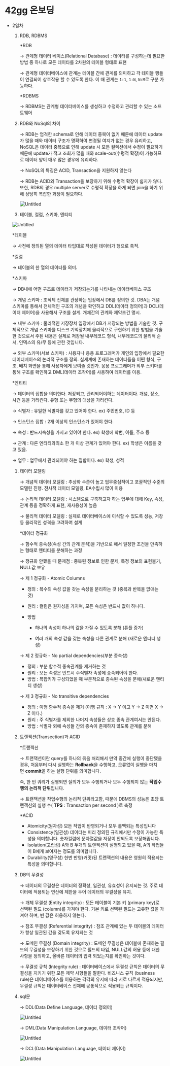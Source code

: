 # 42gg 온보딩

- 2일차
    1. RDB, RDBMS
        
        *RDB
        
        → 관계형 데이터 베이스(Relational Database) : 데이타를 구성하는데 필요한 방법 중 하나로 모든 데이타를 2차원의 테이블 형태로 표현
        
        → 관계형 데이터베이스에 관계는 테이블 간에 관계를 의미하고 각 테이블 행들이 연결되어 상호작용 할 수 있도록 한다. 이 때 관계는 `1:1`, `1:N`, `N:M`로 구분 가능하다.
        
        *RDBMS
        
        → RDBMS는 관계형 데이터베이스를 생성하고 수정하고 관리할 수 있는 소프트웨어
        
    2. RDB와 NoSql의 차이
        
        → RDB는 엄격한 schema로 인해 데이터 중복이 없기 때문에 데이터 update가 많을 때와 데이터 구조가 명확하여 변경될 여지가 없는 경우 유리하고, NoSQL은 데이터 중복으로 인해 update 시 모든 컬렉션에서 수정이 필요하기 때문에 update가 적고 조회가 많을 때와 scale-out(수평적 확장)이 가능하므로 데이터 양이 매우 많은 경우에 유리하다.
        
        → NoSQL의 특징은 ACID, Transaction을 지원하지 않는다
        
        → RDB는 ACID와 Transaction을 보장하기 위해 수평적 확장이 쉽지가 않다. 또한, RDB의 경우 multiple server로 수평적 확장을 하게 되면 join을 하기 위해 상당히 복잡한 과정이 필요하다.
        
        ![Untitled](42gg%20%E1%84%8B%E1%85%A9%E1%86%AB%E1%84%87%E1%85%A9%E1%84%83%E1%85%B5%E1%86%BC%20c2d0671cad7e45ddb6fa2187f058e49f/Untitled%202.png)
        
    3. 테이블, 컬럼, 스키마, 엔티티
    
    ![Untitled](42gg%20%E1%84%8B%E1%85%A9%E1%86%AB%E1%84%87%E1%85%A9%E1%84%83%E1%85%B5%E1%86%BC%20c2d0671cad7e45ddb6fa2187f058e49f/Untitled%203.png)
    
    *테이블
    
    → 사전에 정의된 열의 데이터 타입대로 작성된 데이터가 행으로 축적.
    
    *컬럼
    
    → 테이블의 한 열의 데이터를 의미.
    
    *스키마
    
    → DB내에 어떤 구조로 데이터가 저장되는가를 나타내는 데이터베이스 구조
    
    → 개념 스키마 : 조직체 전체를 관장하는 입장에서 DB를 정의한 것. DBA는 개념 스키마를 통해서 전체적인 구조의 개념을 확인하고 DDL(데이터 정의어)과 DCL(데이터 제어어)을 사용해서 구조를 설계. 개체간의 관계와 제약조건 명시.
    
    → 내부 스키마 : 물리적인 저장장치 입장에서 DB가 저장되는 방법을 기술한 것. 구체적으로 개념 스키마를 디스크 기억장치에 물리적으로 구현하기 위한 방법을 기술한 것으로서 주된 내용은 실제로 저장될 내부레코드 형식, 내부레코드의 물리적 순서, 인덱스의 유/무 등에 관한 것입니다.
    
    → 외부 스키마(서브 스키마) : 사용자나 응용 프로그래머가 개인의 입장에서 필요한 데이터베이스의 논리적 구조를 정의. 실세계에 존재하는 데이터들을 어떤 형식, 구조, 배치 화면을 통해 사용자에게 보여줄 것인가. 응용 프로그래머가 외부 스키마를 통해 구조를 확인하고 DML(데이터 조작어)를 사용하여 데이터를 이용.
    
    *엔티티
    
    → 데이터의 집합을 의미한다. 저장되고, 관리되어야하는 데이터이다. 개념, 장소, 사건 등을 가리킨다. 유형 또는 무형의 대상을 가리킨다.
    
    → 식별자 : 유일한 식별자를 갖고 있어야 한다. ex) 주민번호, ID 등
    
    → 인스턴스 집합 : 2개 이상의 인스턴스가 있어야 한다.
    
    → 속성 : 반드시속성을 가지고 있어야 한다. ex) 학생에 학번, 이름, 주소 등
    
    → 관계 : 다른 엔티티와최소 한 개 이상 관계가 있어야 한다. ex) 학생은 이름을 갖고 있음.
    
    → 업무 : 업무에서 관리되어야 하는 집합이다. ex) 학생, 성적
    
    1. 데이터 모델링
        
        → 개념적 데이터 모델링 : 추상화 수준이 높고 업무중심적이고 포괄적인 수준의 모델린 진행. 전사적 데이터 모델링, EA수립시 많이 이용
        
        → 논리적 데이터 모델링 : 시스템으로 구축하고자 하는 업무에 대해 Key, 속성, 관계 등을 정확하게 표현, 재사용성이 높음
        
        → 물리적 데이터 모델링 : 실제로 데이터베이스에 이식할 수 있도록 성능, 저장 등 물리적인 성격을 고려하여 설계
        
        *데이터 정규화
        
        → 함수적 종속성(속성 간의 관계 분석)을 기반으로 해서 일정한 조건을 만족하는 형태로 엔티티를 분해하는 과정
        
        → 정규화 안했을 때 문제점 : 중복된 정보로 인한 문제, 특정 정보의 표현불가, NULL값 보유
        
        → 제 1 정규화 - Atomic Columns
        
        - 정의 : 복수의 속성 값을 갖는 속성을 분리하는 것 (중복과 반복을 없애는 것)
        - 원리 : 컬럼은 원자성을 가지며, 모든 속성은 반드시 값이 하나다.
        - 방법
            
            - 하나의 속성이 하나의 값을 가질 수 있도록 분해 (튜플 증가)
            
            - 여러 개의 속성 값을 갖는 속성을 다른 관계로 분해 (새로운 엔티티 생성)
            
        
        → 제 2 정규화 - No partial dependencies(부분 종속성)
        
        - 정의 : 부분 함수적 종속관계를 제거하는 것
        - 원리 : 모든 속성은 반드시 주식별자 속성에 종속되어야 한다.
        - 방법 : 복합키가 구성되었을 때 부분적으로 종속된 속성을 분해(새로운 엔티티 생성)
        
        → 제 3 정규화 - No transitive dependencies
        
        - 정의 : 이행 함수적 종속을 제거 (이행 규칙 : X → Y 이고 Y → Z 이면 X → Z 이다.)
        - 원리 : 주 식별자를 제외한 나머지 속성들은 상호 종속 관계여서는 안된다.
        - 방법 : 식별자 외에 속성들 간의 종속이 존재하지 않도록 관계를 분해
    2. 트랜젝션(Transection)과 ACID
        
        *트랜젝션
        
        → 트랜잭션이란 query를 하나의 묶음 처리해서 만약 중간에 실행이 중단됐을 경우, 처음부터 다시 실행하는 **Rollback**을 수행하고, 오류없이 실행을 마치면 **commit**을 하는 실행 단위를 의미합니다.
        
        즉, 한 번 쿼리가 실행되면 질의가 모두 수행되거나 모두 수행되지 않는 **작업수행의 논리적 단위**입니다.
        
        → 트랜잭션을 작업수행의 논리적 단위라고함, 때문에 DBMS의 성능은 초당 트랜잭션의 실행 수( **TPS** : Transaction per second )로 측정
        
        *ACID
        
        - Atomicity(원자성) 모든 작업이 반영되거나 모두 롤백되는 특성입니다
        - Consistency(일관성) 데이터는 미리 정의된 규칙에서만 수정이 가능한 특성을 의미합니다. 숫자컬럼에 문자열값을 저장이 안되도록 보장해줍니다.
        - Isolation(고립성) A와 B 두개의 트랜젝션이 실행되고 있을 때, A의 작업들이 B에게 보여지는 정도를 의미합니다.
        - Durability(영구성) 한번 반영(커밋)된 트랜젝션의 내용은 영원히 적용되는 특성을 의미합니다.
    3. DB의 무결성
        
        → 데이터의 무결성은 데이터의 정확성, 일관성, 유효성이 유지되는 것. 주로 데이터에 적용되는 연산에 제한을 두어 데이터의 무결성을 유지.
        
        → 개체 무결성 (Entity integrity) : 모든 테이블이 기본 키 (primary key)로 선택된 필드 (column)를 가져야 한다. 기본 키로 선택된 필드는 고유한 값을 가져야 하며, 빈 값은 허용하지 않는다.
        
        → 참조 무결성 (Referential integrity) : 참조 관계에 있는 두 테이블의 데이터가 항상 일관된 값을 갖도록 유지되는 것
        
        → 도메인 무결성 (Domain integrity) : 도메인 무결성은 테이블에 존재하는 필드의 무결성을 보장하기 위한 것으로 필드의 타입, NULL값의 허용 등에 대한 사항을 정의하고, 올바른 데이터의 입력 되었는지를 확인하는 것이다. 
        
        → 무결성 규칙 (Integrity rule) : 데이터베이스에서 무결성 규칙은 데이터의 무결성을 지키기 위한 모든 제약 사항들을 말한다. 비즈니스 규칙 (business rule)은 데이터베이스를 이용하는 각각의 유저에 따라 서로 다르게 적용되지만, 무결성 규칙은 데이터베이스 전체에 공통적으로 적용되는 규칙이다.
        
    4. sql문
        
        → DDL(Data Define Language, 데이터 정의어)
        
        ![Untitled](42gg%20%E1%84%8B%E1%85%A9%E1%86%AB%E1%84%87%E1%85%A9%E1%84%83%E1%85%B5%E1%86%BC%20c2d0671cad7e45ddb6fa2187f058e49f/Untitled%204.png)
        
        → DML(Data Manipulation Language, 데이터 조작어)
        
        ![Untitled](42gg%20%E1%84%8B%E1%85%A9%E1%86%AB%E1%84%87%E1%85%A9%E1%84%83%E1%85%B5%E1%86%BC%20c2d0671cad7e45ddb6fa2187f058e49f/Untitled%205.png)
        
        → DCL(Data Manipulation Language, 데이터 제어어)
        
        ![Untitled](42gg%20%E1%84%8B%E1%85%A9%E1%86%AB%E1%84%87%E1%85%A9%E1%84%83%E1%85%B5%E1%86%BC%20c2d0671cad7e45ddb6fa2187f058e49f/Untitled%206.png)
        
